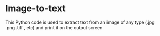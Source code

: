 # Image-to-text

This Python code is used to extract text from an image of any type (.jpg .png .tiff , etc) and print it on the output screen 
